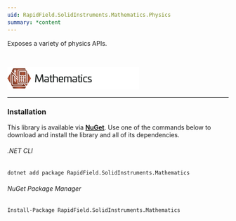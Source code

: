 ```yaml
---
uid: RapidField.SolidInstruments.Mathematics.Physics
summary: *content
---
```


<!--
Copyright (c) RapidField LLC. Licensed under the MIT License. See LICENSE.txt in the project root for license information.
-->

Exposes a variety of physics APIs.

<br />

![Mathematics label](../images/Label.Mathematics.300w.png)
- - -

### Installation

This library is available via [**NuGet**](https://docs.microsoft.com/en-us/nuget/quickstart/install-and-use-a-package-in-visual-studio). Use one of the commands below to download and install the library and all of its dependencies.

###### .NET CLI

```shell
dotnet add package RapidField.SolidInstruments.Mathematics
```

###### NuGet Package Manager

```shell
Install-Package RapidField.SolidInstruments.Mathematics
```
